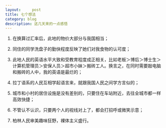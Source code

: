 ```yaml
---
layout:     post
title: 七个想法      
category: blog
description: 这几天来的一点感悟
---
```

1.	在换算过汇率后，此地的物价大部分与我国相当；

2.	同住的同学洗盘子的勤快程度反映了她们对我食物的认可度；

3.	此地人民的英语水平大致和受教育程度成正相关，比如老板＞博后＞博士生＞计算机管理员＞安保人员＞超市小妹＞搬砖工人。换言之，在同时需要敲电脑和搬砖的人中，我的英语是最烂的；

4.	拉丁语系的人民互相学起语言来，就跟我国人民之间学方言似的；

5.	城市和小村的居住设施是没有差别的，只要住在车站附近，去往全城市都一样高效快捷；

6.	不管认不认识，只要两个人的视线对上了，都会打招呼或微笑示意；

7.	柏林人民审美趣味狂野，裸体主义盛行。